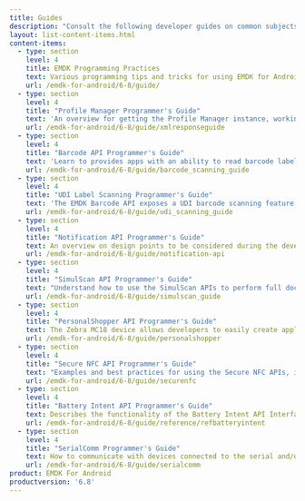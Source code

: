 ```yaml
---
title: Guides
description: "Consult the following developer guides on common subjects and usage of EMDK for Android features and APIs."
layout: list-content-items.html
content-items:
  - type: section
    level: 4
    title: EMDK Programming Practices
    text: Various programming tips and tricks for using EMDK for Android to build great apps.
    url: /emdk-for-android/6-8/guide/
  - type: section
    level: 4
    title: "Profile Manager Programmer's Guide"
    text: 'An overview for getting the Profile Manager instance, working with profile XML, applying profiles, interpreting result returned by the Profile Manager Methods and the response XML schema for the developer to understand and configure the device based their requirements.'
    url: /emdk-for-android/6-8/guide/xmlresponseguide
  - type: section
    level: 4
    title: "Barcode API Programmer's Guide"
    text: 'Learn to provides apps with an ability to read barcode labels using different scanner devices such as built-in imager/laser, built-in camera, Bluetooth ring scanners such as RS507 and RS600 and Pluggable ring scanner such as RS4000.'
    url: /emdk-for-android/6-8/guide/barcode_scanning_guide
  - type: section
    level: 4
    title: "UDI Label Scanning Programmer's Guide"
    text: 'The EMDK Barcode API exposes a UDI barcode scanning feature that provides applications with the ability to read UDI Labels from from three issuing agencies: GS1, HIBCC and ICCBBA.'
    url: /emdk-for-android/6-8/guide/udi_scanning_guide
  - type: section
    level: 4
    title: "Notification API Programmer's Guide"
    text: An overview on design points to be considered during the development of an application that notifies users through the Notification API in the business application workflow.
    url: /emdk-for-android/6-8/guide/notification-api
  - type: section
    level: 4
    title: "SimulScan API Programmer's Guide"
    text: "Understand how to use the SimulScan APIs to perform full document capture in an app. SimulScan involves capturing fields of interest in a given document and converting their contents into data that an end-user application can use immediately at the point of transaction."
    url: /emdk-for-android/6-8/guide/simulscan_guide
  - type: section
    level: 4
    title: "PersonalShopper API Programmer's Guide"
    text: The Zebra MC18 device allows developers to easily create applications in the Personal Shopper category. This guide contains examples specific to using EMDK for Android with the MC18.
    url: /emdk-for-android/6-8/guide/personalshopper
  - type: section
    level: 4
    title: "Secure NFC API Programmer's Guide"
    text: "Examples and best practices for using the Secure NFC APIs, including MifareDesfire, MiFareSam, SamKey, etc."
    url: /emdk-for-android/6-8/guide/securenfc
  - type: section
    level: 4
    title: "Battery Intent API Programmer's Guide"
    text: Describes the functionality of the Battery Intent API Interface.
    url: /emdk-for-android/6-8/guide/reference/refbatteryintent
  - type: section
    level: 4
    title: "SerialComm Programmer's Guide"
    text: How to communicate with devices connected to the serial and/or USB ports.
    url: /emdk-for-android/6-8/guide/serialcomm
product: EMDK For Android
productversion: '6.8'
---
```

           

















